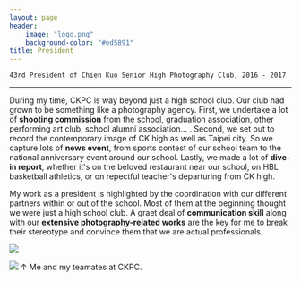 ```yaml
---
layout: page
header:
    image: "logo.png"
    background-color: "#ed5891"
title: President   
---
```


`43rd President of Chien Kuo Senior High Photography Club, 2016 - 2017`

---

During my time, CKPC is way beyond just a high school club. Our club had grown to be something like a photography agency. First, we undertake a lot of **shooting commission** from the school, graduation association, other performing art club, school alumni association... . Second, we set out to record the contemporary image of CK high as well as Taipei city. So we capture lots of **news event**, from sports contest of our school team to the national anniversary event around our school. Lastly, we made a lot of **dive-in report**, whether it's on the beloved restaurant near our school, on HBL basketball athletics, or on repectful teacher's departuring from CK high.

My work as a president is highlighted by the coordination with our different partners within or out of the school. Most of them at the beginning thought we were just a high school club. A graet deal of **communication skill** along with our **extensive photography-related works** are the key for me to break their stereotype and convince them that we are actual professionals. 

![](https://i.imgur.com/2PzIOpx.jpg)

![](https://i.imgur.com/XC468FN.jpg)
&uarr; Me and my teamates at CKPC.
